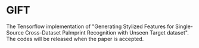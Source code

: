 # GIFT

The Tensorflow implementation of "Generating Stylized Features for Single-Source Cross-Dataset Palmprint Recognition with Unseen Target dataset". The codes will be released when the paper is accepted.
